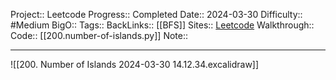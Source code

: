 Project:: Leetcode
Progress:: Completed
Date:: 2024-03-30
Difficulty:: #Medium 
BigO:: 
Tags:: 
BackLinks:: [[BFS]]
Sites:: [Leetcode](https://leetcode.com/problems/number-of-islands/description/)
Walkthrough:: 
Code:: [[200.number-of-islands.py]]
Note:: 

---
![[200. Number of Islands 2024-03-30 14.12.34.excalidraw]]